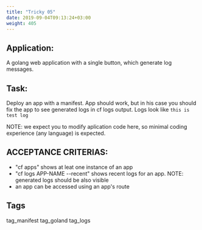 ```yaml
---
title: "Tricky 05"
date: 2019-09-04T09:13:24+03:00
weight: 405
---
```


## Application:
A golang web application with a single button, which generate log messages.

## Task:
Deploy an app with a manifest.
App should work, but in his case you should fix the app to see generated logs
in cf logs output. Logs look like `this is test log`

NOTE: we expect you to modify aplication code here, so minimal 
coding experience (any language) is expected.

## ACCEPTANCE CRITERIAS:
- "cf apps" shows at leat one instance of an app
- "cf logs APP-NAME --recent" shows recent logs for an app. 
  NOTE: generated logs should be also visible
- an app can be accessed using an app's route

## Tags
tag_manifest tag_goland tag_logs


